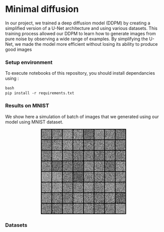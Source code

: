 # Minimal diffusion
In our project, we trained a deep diffusion model (DDPM) by creating a simplified version of a U-Net architecture and using various datasets. This training process allowed our DDPM to learn how to generate images from pure noise by observing a wide range of examples. By simplifying the U-Net, we made the model more efficient without losing its ability to produce good images

### Setup environment

To execute notebooks of this repository, you should install dependancies using : 

```
bash
pip install -r requirements.txt
```

### Results on MNIST

We show here a simulation of batch of images that we generated using our model using MNIST dataset.

<div align="center">
  <img src="https://github.com/danalejosolerma/minimal_diffusion/blob/main/results/gif-mnist.gif?raw=true" alt="MNIST simulation">
</div>

### Datasets



